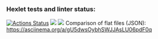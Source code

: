 ### Hexlet tests and linter status:
[![Actions Status](https://github.com/anastasiaBliznetsova/java-project-71/actions/workflows/hexlet-check.yml/badge.svg)](https://github.com/anastasiaBliznetsova/java-project-71/actions)
<a href="https://codeclimate.com/github/anastasiaBliznetsova/java-project-71/maintainability"><img src="https://api.codeclimate.com/v1/badges/8c65c74cceacd5658f5e/maintainability" /></a>
<a href="https://codeclimate.com/github/anastasiaBliznetsova/java-project-71/test_coverage"><img src="https://api.codeclimate.com/v1/badges/8c65c74cceacd5658f5e/test_coverage" /></a>
Comparison of flat files (JSON): https://asciinema.org/a/gU5dwsOybhSWJJAsLU06pdF0q
